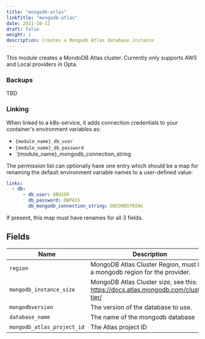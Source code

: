 ```yaml
---
title: "mongodb-atlas"
linkTitle: "mongodb-atlas"
date: 2021-10-12
draft: false
weight: 1
description: Creates a Mongodb Atlas database instance
---
```


This module creates a MondoDB Atlas cluster. Currently only supports AWS and Local providers in Opta.

### Backups
TBD

### Linking

When linked to a k8s-service, it adds connection credentials to your container's environment variables as:

- `{module_name}_db_user`
- `{module_name}_db_password`
- `{module_name}_mongodb_connection_string

The permission list can optionally have one entry which should be a map for renaming the default environment variable
names to a user-defined value:

```yaml
links:
  - db:
      - db_user: DBUSER
        db_password: DBPASS
        db_mongodb_connection_string: DBCONNSTRING
```

If present, this map must have renames for all 3 fields.


## Fields


| Name      | Description | Default | Required |
| ----------- | ----------- | ------- | -------- |
| `region` | MongoDB Atlas Cluster Region, must be a mongodb region for the provider. | `None` | True |
| `mongodb_instance_size` | MongoDB Atlas Cluster size, see this: https://docs.atlas.mongodb.com/cluster-tier/ | `M0` | True |
| `mongodbversion` | The version of the database to use. | `4.4` | False |
| `database_name` | The name of the mongodb database | `mongodb_database` | False |
| `mongodb_atlas_project_id` | The Atlas project ID | `Notknown` | True |